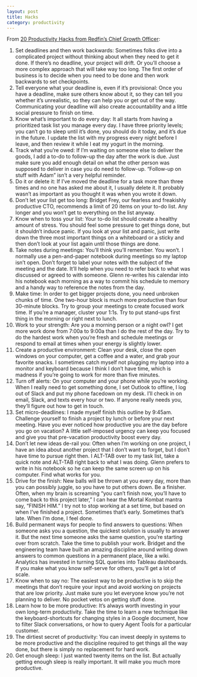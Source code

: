 ```yaml
---
layout: post
title: Hacks
category: productivity
---
```


From [20 Productivity Hacks from Redfin’s Chief Growth Officer](https://redfin.engineering/20-productivity-hacks-from-redfins-chief-growth-officer-83d00179a51d):

1. Set deadlines and then work backwards: Sometimes folks dive into a complicated project without thinking about when they need to get it done. If there’s no deadline, your project will drift. Or you’ll choose a more complex approach that will take way too long. The first order of business is to decide when you need to be done and then work backwards to set checkpoints.
2. Tell everyone what your deadline is, even if it’s provisional: Once you have a deadline, make sure others know about it, so they can tell you whether it’s unrealistic, so they can help you or get out of the way. Communicating your deadline will also create accountability and a little social pressure to finish on time.
3. Know what’s important to do every day: It all starts from having a prioritized task list you manage every day. I have three priority levels; you can’t go to sleep until it’s done, you should do it today, and it’s due in the future. I update the list with my progress every night before I leave, and then review it while I eat my yogurt in the morning.
4. Track what you’re owed: If I’m waiting on someone else to deliver the goods, I add a to-do to follow-up the day after the work is due. Just make sure you add enough detail on what the other person was supposed to deliver in case you do need to follow-up. “Follow-up on stuff with Adam” isn’t a very helpful reminder.
5. Do it or delete it: If I’ve moved the deadline for a task more than three times and no one has asked me about it, I usually delete it. It probably wasn’t as important as you thought it was when you wrote it down.
6. Don’t let your list get too long: Bridget Frey, our fearless and freakishly productive CTO, recommends a limit of 20 items on your to-do list. Any longer and you won’t get to everything on the list anyway.
7. Know when to toss your list: Your to-do list should create a healthy amount of stress. You should feel some pressure to get things done, but it shouldn’t induce panic. If you look at your list and panic, just write down the three most important things on a whiteboard or a sticky and then don’t look at your list again until those things are done.
8. Take notes during meetings: You’ll think you’ll remember. You won’t. I normally use a pen-and-paper notebook during meetings so my laptop isn’t open. Don’t forget to label your notes with the subject of the meeting and the date. It’ll help when you need to refer back to what was discussed or agreed to with someone. Glenn re-writes his calendar into his notebook each morning as a way to commit his schedule to memory and a handy way to reference the notes from the day.
9. Make time: In order to get bigger projects done, you need unbroken chunks of time. One two-hour block is much more productive than four 30-minute blocks. Try to group your meetings to create focused work time. If you’re a manager, cluster your 1:1s. Try to put stand-ups first thing in the morning or right next to lunch.
10. Work to your strength: Are you a morning person or a night owl? I get more work done from 7:00a to 9:00a than I do the rest of the day. Try to do the hardest work when you’re fresh and schedule meetings or respond to email at times when your energy is slightly lower.
11. Create a productive environment: Clean your desk, close the open windows on your computer, get a coffee and a water, and grab your favorite snacks. I sometimes catch myself not plugging my laptop into a monitor and keyboard because I think I don’t have time, which is madness if you’re going to work for more than five minutes.
12. Turn off alerts: On your computer and your phone while you’re working. When I really need to get something done, I set Outlook to offline, I log out of Slack and put my phone facedown on my desk. I’ll check in on email, Slack, and texts every hour or two. If anyone really needs you, they’ll figure out how to get in touch.
13. Set micro-deadlines: I made myself finish this outline by 9:45am. Challenge yourself to finish a project by lunch or before your next meeting. Have you ever noticed how productive you are the day before you go on vacation? A little self-imposed urgency can keep you focused and give you that pre-vacation productivity boost every day.
14. Don’t let new ideas de-rail you: Often when I’m working on one project, I have an idea about another project that I don’t want to forget, but I don’t have time to pursue right then. I ALT-TAB over to my task list, take a quick note and ALT-TAB right back to what I was doing. Glenn prefers to write in his notebook so he can keep the same screen up on his computer. Find what works for you.
15. Drive for the finish: New balls will be thrown at you every day, more than you can possibly juggle, so you have to put others down. Be a finisher. Often, when my brain is screaming “you can’t finish now, you’ll have to come back to this project later,” I can hear the Mortal Kombat mantra say, “FINISH HIM.” I try not to stop working at a set time, but based on when I’ve finished a project. Sometimes that’s early. Sometimes that’s late. When I’m done, I feel done.
16. Build permanent ways for people to find answers to questions: When someone asks you a question, the quickest solution is usually to answer it. But the next time someone asks the same question, you’re starting over from scratch. Take the time to publish your work. Bridget and the engineering team have built an amazing discipline around writing down answers to common questions in a permanent place, like a wiki. Analytics has invested in turning SQL queries into Tableau dashboards. If you make what you know self-serve for others, you’ll get a lot of scale.
17. Know when to say no: The easiest way to be productive is to skip the meetings that don’t require your input and avoid working on projects that are low priority. Just make sure you let everyone know you’re not planning to deliver. No pocket vetos on getting stuff done.
18. Learn how to be more productive: It’s always worth investing in your own long-term productivity. Take the time to learn a new technique like the keyboard-shortcuts for changing styles in a Google document, how to filter Slack conversations, or how to query Agent Tools for a particular customer.
19. The dirtiest secret of productivity: You can invest deeply in systems to be more productive and the discipline required to get things all the way done, but there is simply no replacement for hard work.
20. Get enough sleep: I just wanted twenty items on the list. But actually getting enough sleep is really important. It will make you much more productive.
